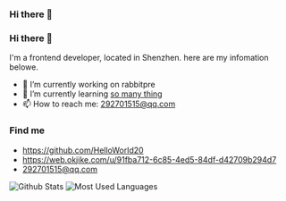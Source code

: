 ### Hi there 👋

<!--
**HelloWorld20/HelloWorld20** is a ✨ _special_ ✨ repository because its `README.md` (this file) appears on your GitHub profile.

Here are some ideas to get you started:

- 🔭 I’m currently working on ...
- 🌱 I’m currently learning ...
- 👯 I’m looking to collaborate on ...
- 🤔 I’m looking for help with ...
- 💬 Ask me about ...
- 📫 How to reach me: ...
- 😄 Pronouns: ...
- ⚡ Fun fact: ...
-->
### Hi there 👋

I'm a frontend developer, located in Shenzhen. here are my infomation belowe.

- 🔭 I’m currently working on rabbitpre
- 🌱 I’m currently learning [so many thing](https://jianghong.site/todo)
- 📫 How to reach me: 292701515@qq.com

### Find me

- <https://github.com/HelloWorld20>
- <https://web.okjike.com/u/91fba712-6c85-4ed5-84df-d42709b294d7>
- <292701515@qq.com>

![Github Stats](https://github-readme-stats.vercel.app/api?username=HelloWorld20&show_icons=true&theme=dark&count_private=true)
![Most Used Languages](https://github-readme-stats.vercel.app/api/top-langs/?username=HelloWorld20&theme=dark&layout=compact)
